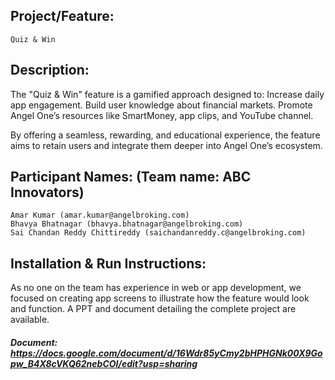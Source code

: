 
## Project/Feature: 
    Quiz & Win

## Description: 
The "Quiz & Win" feature is a gamified approach designed to:
    Increase daily app engagement.
    Build user knowledge about financial markets.
    Promote Angel One’s resources like SmartMoney, app clips, and YouTube channel.

By offering a seamless, rewarding, and educational experience, the feature aims to retain users and integrate them deeper into Angel One’s ecosystem.

## Participant Names: (Team name: ABC Innovators)
    Amar Kumar (amar.kumar@angelbroking.com)
    Bhavya Bhatnagar (bhavya.bhatnagar@angelbroking.com)
    Sai Chandan Reddy Chittireddy (saichandanreddy.c@angelbroking.com)

## Installation & Run Instructions: 
As no one on the team has experience in web or app development, we focused on creating app screens to illustrate how the feature would look and function. 
A PPT and document detailing the complete project are available.

##### Document: https://docs.google.com/document/d/16Wdr85yCmy2bHPHGNk00X9Gopw_B4X8cVKQ62nebCOI/edit?usp=sharing

